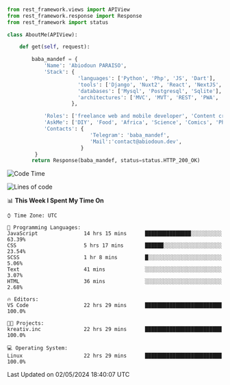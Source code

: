 ###
```python
from rest_framework.views import APIView
from rest_framework.response import Response
from rest_framework import status

class AboutMe(APIView):

    def get(self, request):

        baba_mandef = {
            'Name': 'Abiodoun PARAISO',
            'Stack': {
                       'languages': ['Python', 'Php', 'JS', 'Dart'],
                       'tools': ['Django', 'Nuxt2', 'React', 'NextJS', 'Flutter'],
                       'databases': ['Mysql', 'Postgresql', 'Sqlite'],
                       'architectures': ['MVC', 'MVT', 'REST', 'PWA', 'SPA', 'MicroServices']
                     },

            'Roles': ['freelance web and mobile developer', 'Content creator', 'Teacher', 'Mentor'],
            'AskMe': ['DIY', 'Food', 'Africa', 'Science', 'Comics', 'Photography', 'Tech', 'Programming', 'Mechatronics'],
            'Contacts': {
                           'Telegram': 'baba_mandef',
                           'Mail':'contact@abiodoun.dev',
                        }
         }
        return Response(baba_mandef, status=status.HTTP_200_OK)

```                    

<!--START_SECTION:waka-->
![Code Time](http://img.shields.io/badge/Code%20Time-1%2C032%20hrs%2039%20mins-blue)

![Lines of code](https://img.shields.io/badge/From%20Hello%20World%20I%27ve%20Written-255%20Thousand%20lines%20of%20code-blue)

📊 **This Week I Spent My Time On** 

```text
⌚︎ Time Zone: UTC

💬 Programming Languages: 
JavaScript               14 hrs 15 mins      ███████████████░░░░░░░░░░   63.39% 
CSS                      5 hrs 17 mins       ██████░░░░░░░░░░░░░░░░░░░   23.54% 
SCSS                     1 hr 8 mins         █░░░░░░░░░░░░░░░░░░░░░░░░   5.06% 
Text                     41 mins             ░░░░░░░░░░░░░░░░░░░░░░░░░   3.07% 
HTML                     36 mins             ░░░░░░░░░░░░░░░░░░░░░░░░░   2.68%

🔥 Editors: 
VS Code                  22 hrs 29 mins      █████████████████████████   100.0%

🐱‍💻 Projects: 
kreativ.inc              22 hrs 29 mins      █████████████████████████   100.0%

💻 Operating System: 
Linux                    22 hrs 29 mins      █████████████████████████   100.0%

```


 Last Updated on 02/05/2024 18:40:07 UTC
<!--END_SECTION:waka-->
